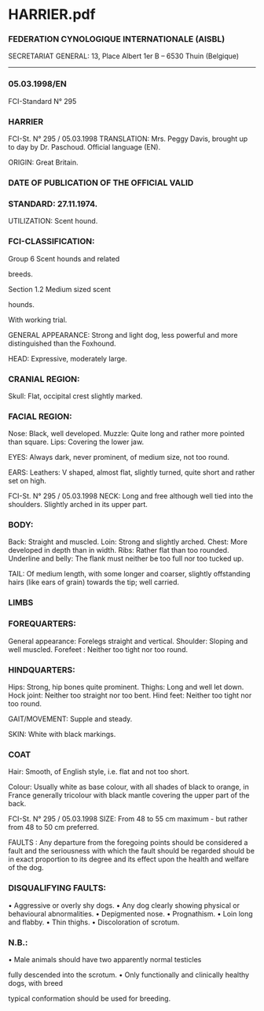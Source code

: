 # HARRIER.pdf


### FEDERATION CYNOLOGIQUE INTERNATIONALE (AISBL)


SECRETARIAT GENERAL: 13, Place Albert 1er  B – 6530 Thuin (Belgique)
______________________________________________________________________________

### 05.03.1998/EN



FCI-Standard N° 295

### HARRIER




FCI-St. N° 295 / 05.03.1998
TRANSLATION: Mrs. Peggy Davis, brought up to day by Dr.
Paschoud.  Official language (EN).


ORIGIN: Great Britain.

### DATE OF PUBLICATION OF THE OFFICIAL VALID



### STANDARD: 27.11.1974.



UTILIZATION: Scent hound.

### FCI-CLASSIFICATION:


Group  6
Scent hounds and related



breeds.

Section 1.2 Medium sized scent



hounds.

With working trial.


GENERAL APPEARANCE: Strong and light dog, less powerful
and more distinguished than the Foxhound.

HEAD: Expressive, moderately large.

### CRANIAL REGION:


Skull: Flat, occipital crest slightly marked.

### FACIAL REGION:


Nose: Black, well developed.
Muzzle: Quite long and rather more pointed than square.
Lips: Covering the lower jaw.

EYES: Always dark, never prominent, of medium size, not too
round.

EARS: Leathers: V shaped, almost flat, slightly turned, quite short
and rather set on high.



FCI-St. N° 295 / 05.03.1998
NECK: Long and free although well tied into the shoulders.  Slightly
arched in its upper part.


### BODY:


Back: Straight and muscled.
Loin: Strong and slightly arched.
Chest: More developed in depth than in width.
Ribs: Rather flat than too rounded.
Underline and belly:  The flank must neither be too full nor too
tucked up.

TAIL: Of medium length, with some longer and coarser, slightly
offstanding hairs (like ears of grain) towards the tip; well carried.

### LIMBS



### FOREQUARTERS:


General appearance: Forelegs straight and vertical.
Shoulder: Sloping and well muscled.
Forefeet : Neither too tight nor too round.

### HINDQUARTERS:


Hips: Strong, hip bones quite prominent.
Thighs: Long and well let down.
Hock joint: Neither too straight nor too bent.
Hind feet: Neither too tight nor too round.

GAIT/MOVEMENT: Supple and steady.

SKIN: White with black markings.

### COAT


Hair: Smooth, of English style, i.e. flat and not too short.

Colour: Usually white as base colour, with all shades of black to
orange, in France generally tricolour with black mantle covering the
upper part of the back.



FCI-St. N° 295 / 05.03.1998
SIZE: From 48 to 55 cm maximum - but rather from 48 to 50 cm
preferred.



FAULTS : Any departure from the foregoing points should be
considered a fault and the seriousness with which the fault should be
regarded should be in exact proportion to its degree and its effect
upon the health and welfare of the dog.

### DISQUALIFYING FAULTS:


•
Aggressive or overly shy dogs.
•
Any
dog
clearly showing
physical
or
behavioural
abnormalities.
•
Depigmented nose.
•
Prognathism.
•
Loin long and flabby.
•
Thin thighs.
•
Discoloration of scrotum.

### N.B.:


•
Male animals should have two apparently normal testicles


fully descended into the scrotum.
•
Only functionally and clinically healthy dogs, with breed

typical conformation should be used for breeding.






